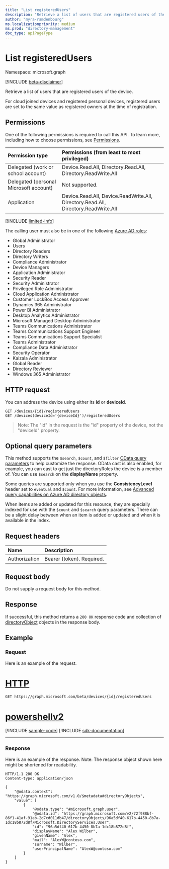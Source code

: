 ```yaml
---
title: "List registeredUsers"
description: "Retrieve a list of users that are registered users of the device."
author: "myra-ramdenbourg"
ms.localizationpriority: medium
ms.prod: "directory-management"
doc_type: apiPageType
---
```


# List registeredUsers

Namespace: microsoft.graph

[!INCLUDE [beta-disclaimer](../../includes/beta-disclaimer.md)]

Retrieve a list of users that are registered users of the device.

For cloud joined devices and registered personal devices, registered users are set to the same value as registered owners at the time of registration.

## Permissions
One of the following permissions is required to call this API. To learn more, including how to choose permissions, see [Permissions](/graph/permissions-reference).

|Permission type      | Permissions (from least to most privileged)              |
|:--------------------|:---------------------------------------------------------|
|Delegated (work or school account) | Device.Read.All, Directory.Read.All, Directory.ReadWrite.All    |
|Delegated (personal Microsoft account) | Not supported. |
|Application | Device.Read.All, Device.ReadWrite.All, Directory.Read.All, Directory.ReadWrite.All |

[!INCLUDE [limited-info](../../includes/limited-info.md)]

The calling user must also be in one of the following [Azure AD roles](/azure/active-directory/roles/permissions-reference):

* Global Administrator
* Users
* Directory Readers
* Directory Writers
* Compliance Administrator
* Device Managers
* Application Administrator
* Security Reader
* Security Administrator
* Privileged Role Administrator
* Cloud Application Administrator
* Customer LockBox Access Approver
* Dynamics 365 Administrator
* Power BI Administrator
* Desktop Analytics Administrator
* Microsoft Managed Desktop Administrator
* Teams Communications Administrator
* Teams Communications Support Engineer
* Teams Communications Support Specialist
* Teams Administrator
* Compliance Data Administrator
* Security Operator
* Kaizala Administrator
* Global Reader
* Directory Reviewer
* Windows 365 Administrator

## HTTP request

You can address the device using either its **id** or **deviceId**.
<!-- { "blockType": "ignored" } -->
```http
GET /devices/{id}/registeredUsers
GET /devices(deviceId='{deviceId}')/registeredUsers
```

> Note: The "id" in the request is the "id" property of the device, not the "deviceId" property.

## Optional query parameters
This method supports the `$search`, `$count`, and `$filter` [OData query parameters](/graph/query-parameters) to help customize the response. OData cast is also enabled, for example, you can cast to get just the directoryRoles the device is a member of. You can use `$search` on the **displayName** property.

Some queries are supported only when you use the **ConsistencyLevel** header set to `eventual` and `$count`. For more information, see [Advanced query capabilities on Azure AD directory objects](/graph/aad-advanced-queries).

When items are added or updated for this resource, they are specially indexed for use with the `$count` and `$search` query parameters. There can be a slight delay between when an item is added or updated and when it is available in the index.
## Request headers
| Name       | Description|
|:-----------|:------|
| Authorization  |Bearer {token}. Required. |

## Request body
Do not supply a request body for this method.

## Response

If successful, this method returns a `200 OK` response code and collection of [directoryObject](../resources/directoryobject.md) objects in the response body.
## Example
### Request
Here is an example of the request.

# [HTTP](#tab/http)
<!-- {
  "blockType": "request",
  "name": "get_registeredusers"
}-->
```msgraph-interactive
GET https://graph.microsoft.com/beta/devices/{id}/registeredUsers
```

# [powershellv2](#tab/powershellv2)
[!INCLUDE [sample-code](../includes/snippets/powershellv2/get-registeredusers-powershellv2-snippets.md)]
[!INCLUDE [sdk-documentation](../includes/snippets/snippets-sdk-documentation-link.md)]

---

### Response
Here is an example of the response. Note: The response object shown here might be shortened for readability.
<!-- {
  "blockType": "response",
  "truncated": true,
  "@odata.type": "microsoft.graph.directoryObject",
  "isCollection": true
} -->
```http
HTTP/1.1 200 OK
Content-type: application/json

{
    "@odata.context": "https://graph.microsoft.com/v1.0/$metadata#directoryObjects",
    "value": [
        {
            "@odata.type": "#microsoft.graph.user",
            "@odata.id": "https://graph.microsoft.com/v2/72f988bf-86f1-41af-91ab-2d7cd011db47/directoryObjects/96a5df40-617b-4450-8b7a-1dc18b872d8f/Microsoft.DirectoryServices.User",
            "id": "96a5df40-617b-4450-8b7a-1dc18b872d8f",
            "displayName": "Alex Wilber",
            "givenName": "Alex",
            "mail": "AlexW@contoso.com",
            "surname": "Wilber",
            "userPrincipalName": "AlexW@contoso.com"
        }
    ]
}
```

<!-- uuid: 8fcb5dbc-d5aa-4681-8e31-b001d5168d79
2015-10-25 14:57:30 UTC -->
<!--
{
  "type": "#page.annotation",
  "description": "List registeredUsers",
  "keywords": "",
  "section": "documentation",
  "tocPath": "",
  "suppressions": [
  ]
}
-->
